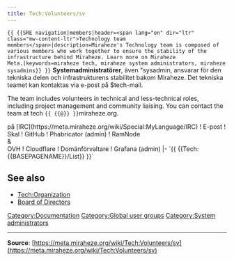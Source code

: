 ```yaml
---
title: Tech:Volunteers/sv
---
```


 `{{ {{SRE navigation|members|header=<span lang="en" dir="ltr" class="mw-content-ltr">Technology team members</span>|description=Miraheze's Technology team is composed of various members who work together to ensure the stability of the infrastructure behind Miraheze. Learn more on Miraheze Meta.|keywords=miraheze tech, miraheze system administrators, miraheze sysadmins}} }}`
**Systemadministratörer**, även "sysadmin, ansvarar för den tekniska delen och infrastrukturens stabilitet bakom Miraheze. Det tekniska teamet kan kontaktas via e-post på $tech-mail.

The team includes volunteers in technical and less-technical roles, including project management and community liaising. You can contact the team at tech `{{ {{@}} }}`miraheze.org.

<div style="width: 100%; overflow: auto;>
{| class="wikitable center"
|-
! class="unsortable"| [ `{{ {{fullurl:Tech:Volunteers/List|action=edit}} }}` +/-]
! Namn och roll
! Libera Chat-smeknamn <br /> på [IRC](https://meta.miraheze.org/wiki/Special:MyLanguage/IRC)
! E-post
! Skal
! GitHub
! Phabricator (admin)
! RamNode <br />&<br /> OVH
! Cloudflare
! Domänförvaltare
! Grafana (admin)
|- `{{ {{Tech:{{BASEPAGENAME}}/List}} }}`

## See also
* [Tech:Organization](/tech-docs/techorganization.md)
* [Board of Directors](https://meta.miraheze.org/wiki/Board_of_Directors)

[Category:Documentation](https://meta.miraheze.org/wiki/Category:Documentation)
[Category:Global user groups](https://meta.miraheze.org/wiki/Category:Global_user_groups)
[Category:System administrators](https://meta.miraheze.org/wiki/Category:System_administrators)

----
**Source**: [https://meta.miraheze.org/wiki/Tech:Volunteers/sv](https://meta.miraheze.org/wiki/Tech:Volunteers/sv)